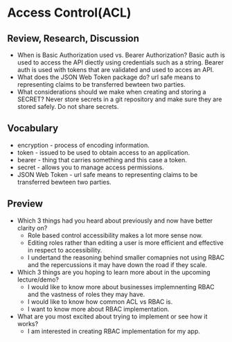 # Access Control(ACL)

## Review, Research, Discussion
- When is Basic Authorization used vs. Bearer Authorization?
Basic auth is used to access the API diectly using credentials such as a string. Bearer auth is used with tokens that are validated and used to acces an API.
- What does the JSON Web Token package do?
url safe means to representing claims to be transferred bewteen two parties.
- What considerations should we make when creating and storing a SECRET?
Never store secrets in a git repository and make sure they are stored safely. Do not share secrets.

## Vocabulary
- encryption - process of encoding information.
- token - issued to be used to obtain access to an application.
- bearer - thing that carries something and this case a token.
- secret - allows you to manage access permissions.
- JSON Web Token - url safe means to representing claims to be transferred bewteen two parties.


## Preview
- Which 3 things had you heard about previously and now have better clarity on?
    - Role based control accessibility makes a lot more sense now. 
    - Editing roles rather than editing a user is more efficient and effective in respect to accessibility.
    - I undertand the reasoning behind smaller comapnies not using RBAC and the repercussions it may have down the road if they scale.
- Which 3 things are you hoping to learn more about in the upcoming lecture/demo?
    - I would like to know more about businesses implemnenting RBAC and the vastness of roles they may have.
    - I would like to know how common ACL vs RBAC is.
    - I want to know more about RBAC implementation.
- What are you most excited about trying to implement or see how it works?
    - I am interested in creating RBAC implementation for my app.